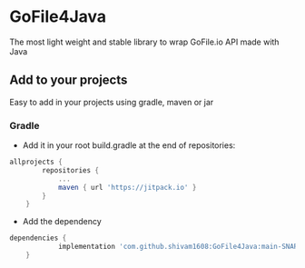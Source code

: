 # GoFile4Java
The most light weight and stable library to wrap GoFile.io API made with Java 

## Add to your projects
Easy to add in your projects using gradle, maven or jar
### Gradle
- Add it in your root build.gradle at the end of repositories:
```gradle
allprojects {
		repositories {
			...
			maven { url 'https://jitpack.io' }
		}
	}
```
- Add the dependency
```gradle
dependencies {
	        implementation 'com.github.shivam1608:GoFile4Java:main-SNAPSHOT'
	}
```
